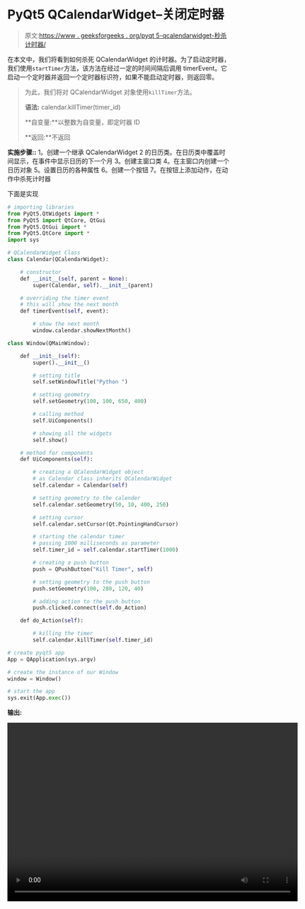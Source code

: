 # PyQt5 QCalendarWidget–关闭定时器

> 原文:[https://www . geeksforgeeks . org/pyqt 5-qcalendarwidget-秒杀计时器/](https://www.geeksforgeeks.org/pyqt5-qcalendarwidget-killing-the-timer/)

在本文中，我们将看到如何杀死 QCalendarWidget 的计时器。为了启动定时器，我们使用`startTimer`方法，该方法在经过一定的时间间隔后调用 timerEvent。它启动一个定时器并返回一个定时器标识符，如果不能启动定时器，则返回零。

> 为此，我们将对 QCalendarWidget 对象使用`killTimer`方法。
> 
> **语法:** calendar.killTimer(timer_id)
> 
> **自变量:**以整数为自变量，即定时器 ID
> 
> **返回:**不返回

**实施步骤::**
1。创建一个继承 QCalendarWidget
2 的日历类。在日历类中覆盖时间显示，在事件中显示日历的下一个月
3。创建主窗口类
4。在主窗口内创建一个日历对象
5。设置日历的各种属性
6。创建一个按钮
7。在按钮上添加动作，在动作中杀死计时器

下面是实现

```py
# importing libraries
from PyQt5.QtWidgets import * 
from PyQt5 import QtCore, QtGui
from PyQt5.QtGui import * 
from PyQt5.QtCore import * 
import sys

# QCalendarWidget Class
class Calendar(QCalendarWidget):

    # constructor
    def __init__(self, parent = None):
        super(Calendar, self).__init__(parent)

    # overriding the timer event
    # this will show the next month
    def timerEvent(self, event):

        # show the next month
        window.calendar.showNextMonth()

class Window(QMainWindow):

    def __init__(self):
        super().__init__()

        # setting title
        self.setWindowTitle("Python ")

        # setting geometry
        self.setGeometry(100, 100, 650, 400)

        # calling method
        self.UiComponents()

        # showing all the widgets
        self.show()

    # method for components
    def UiComponents(self):

        # creating a QCalendarWidget object
        # as Calendar class inherits QCalendarWidget
        self.calendar = Calendar(self)

        # setting geometry to the calender
        self.calendar.setGeometry(50, 10, 400, 250)

        # setting cursor
        self.calendar.setCursor(Qt.PointingHandCursor)

        # starting the calendar timer
        # passing 1000 milliseconds as parameter
        self.timer_id = self.calendar.startTimer(1000)

        # creating a push button
        push = QPushButton("Kill Timer", self)

        # setting geometry to the push button
        push.setGeometry(100, 280, 120, 40)

        # adding action to the push button
        push.clicked.connect(self.do_Action)

    def do_Action(self):

        # killing the timer
        self.calendar.killTimer(self.timer_id)

# create pyqt5 app
App = QApplication(sys.argv)

# create the instance of our Window
window = Window()

# start the app
sys.exit(App.exec())
```

**输出:**

<video class="wp-video-shortcode" id="video-430361-1" width="656" height="404" preload="metadata" controls=""><source type="video/mp4" src="https://media.geeksforgeeks.org/wp-content/uploads/20200612022415/Python-2020-06-12-02-23-53.mp4?_=1">[https://media.geeksforgeeks.org/wp-content/uploads/20200612022415/Python-2020-06-12-02-23-53.mp4](https://media.geeksforgeeks.org/wp-content/uploads/20200612022415/Python-2020-06-12-02-23-53.mp4)</video>